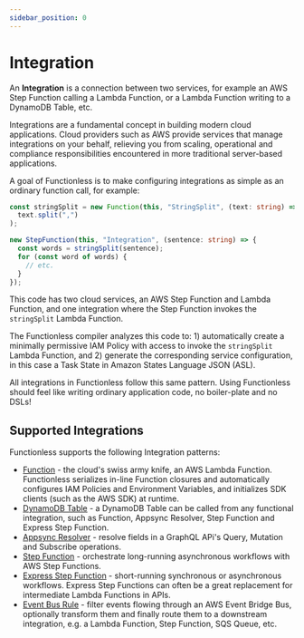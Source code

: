 ```yaml
---
sidebar_position: 0
---
```


# Integration

An **Integration** is a connection between two services, for example an AWS Step Function calling a Lambda Function, or a Lambda Function writing to a DynamoDB Table, etc.

Integrations are a fundamental concept in building modern cloud applications. Cloud providers such as AWS provide services that manage integrations on your behalf, relieving you from scaling, operational and compliance responsibilities encountered in more traditional server-based applications.

A goal of Functionless is to make configuring integrations as simple as an ordinary function call, for example:

```ts
const stringSplit = new Function(this, "StringSplit", (text: string) =>
  text.split(",")
);

new StepFunction(this, "Integration", (sentence: string) => {
  const words = stringSplit(sentence);
  for (const word of words) {
    // etc.
  }
});
```

This code has two cloud services, an AWS Step Function and Lambda Function, and one integration where the Step Function invokes the `stringSplit` Lambda Function.

The Functionless compiler analyzes this code to: 1) automatically create a minimally permissive IAM Policy with access to invoke the `stringSplit` Lambda Function, and 2) generate the corresponding service configuration, in this case a Task State in Amazon States Language JSON (ASL).

All integrations in Functionless follow this same pattern. Using Functionless should feel like writing ordinary application code, no boiler-plate and no DSLs!

## Supported Integrations

Functionless supports the following Integration patterns:

- [Function](./function.md) - the cloud's swiss army knife, an AWS Lambda Function. Functionless serializes in-line Function closures and automatically configures IAM Policies and Environment Variables, and initializes SDK clients (such as the AWS SDK) at runtime.
- [DynamoDB Table](./table.md) - a DynamoDB Table can be called from any functional integration, such as Function, Appsync Resolver, Step Function and Express Step Function.
- [Appsync Resolver](./appsync) - resolve fields in a GraphQL APi's Query, Mutation and Subscribe operations.
- [Step Function](./step-function/index.md#standard-step-function) - orchestrate long-running asynchronous workflows with AWS Step Functions.
- [Express Step Function](./step-function/index.md#express-step-function) - short-running synchronous or asynchronous workflows. Express Step Functions can often be a great replacement for intermediate Lambda Functions in APIs.
- [Event Bus Rule](./event-bridge/event-bus.md) - filter events flowing through an AWS Event Bridge Bus, optionally transform them and finally route them to a downstream integration, e.g. a Lambda Function, Step Function, SQS Queue, etc.
